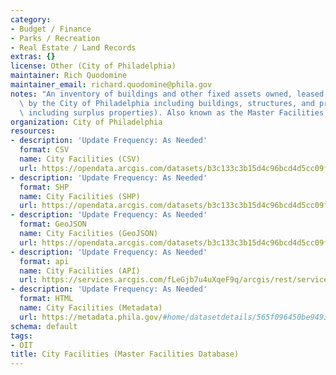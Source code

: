 ```yaml
---
category:
- Budget / Finance
- Parks / Recreation
- Real Estate / Land Records
extras: {}
license: Other (City of Philadelphia)
maintainer: Rich Quodomine
maintainer_email: richard.quodomine@phila.gov
notes: "An inventory of buildings and other fixed assets owned, leased, or operated\
  \ by the City of Philadelphia including buildings, structures, and properties (not\
  \ including surplus properties). Also known as the Master Facilities Database. "
organization: City of Philadelphia
resources:
- description: 'Update Frequency: As Needed'
  format: CSV
  name: City Facilities (CSV)
  url: https://opendata.arcgis.com/datasets/b3c133c3b15d4c96bcd4d5cc09f19f4e_0.csv
- description: 'Update Frequency: As Needed'
  format: SHP
  name: City Facilities (SHP)
  url: https://opendata.arcgis.com/datasets/b3c133c3b15d4c96bcd4d5cc09f19f4e_0.zip
- description: 'Update Frequency: As Needed'
  format: GeoJSON
  name: City Facilities (GeoJSON)
  url: https://opendata.arcgis.com/datasets/b3c133c3b15d4c96bcd4d5cc09f19f4e_0.geojson
- description: 'Update Frequency: As Needed'
  format: api
  name: City Facilities (API)
  url: https://services.arcgis.com/fLeGjb7u4uXqeF9q/arcgis/rest/services/City_Facilities_pub/FeatureServer/0/query?outFields=*&where=1%3D1
- description: 'Update Frequency: As Needed'
  format: HTML
  name: City Facilities (Metadata)
  url: https://metadata.phila.gov/#home/datasetdetails/565f096450be9493120352a1/representationdetails/565f1601a6c636480f4abdf8/
schema: default
tags:
- OIT
title: City Facilities (Master Facilities Database)
---
```

